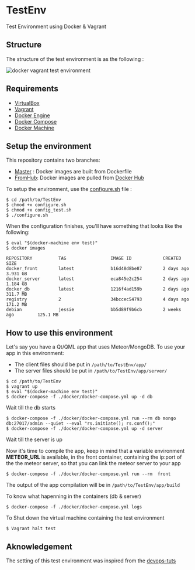# TestEnv
Test Environment using Docker &amp; Vagrant

## Structure

The structure of the test environment is as the following :

![docker vagrant test environment](https://cloud.githubusercontent.com/assets/976569/15440396/2099d5d8-1ecd-11e6-83a9-ab66ca758d8f.png)

## Requirements
- [VirtualBox](https://www.virtualbox.org/wiki/Downloads)
- [Vagrant](https://www.vagrantup.com/downloads.html)
- [Docker Engine](https://docs.docker.com/engine/installation/)
- [Docker Compose](https://docs.docker.com/compose/install/)
- [Docker Machine](https://docs.docker.com/machine/install-machine/)

## Setup the environment

This repository contains two branches:
- [Master](https://github.com/theshadowx/TestEnv/tree/master) : Docker images are built from Dockerfile
- [FromHub](https://github.com/theshadowx/TestEnv/tree/FromHub): Docker images are pulled from [Docker Hub](https://hub.docker.com/r/theshadowx/testenv/)

To setup the environment, use the [configure.sh](https://github.com/theshadowx/TestEnv/blob/master/configure.sh) file :

```
$ cd /path/to/TestEnv
$ chmod +x configure.sh
$ chmod +x config_test.sh
$ ./configure.sh
```

When the configuration finishes, you'll have something that looks like the following:

```
$ eval "$(docker-machine env test)"
$ docker images

REPOSITORY          TAG                 IMAGE ID            CREATED             SIZE
docker_front        latest              b16d48d8be87        2 days ago          3.931 GB
docker_server       latest              eca845e2c254        2 days ago          1.184 GB
docker_db           latest              1216f4ad159b        2 days ago          311.7 MB
registry            2                   34bccec54793        4 days ago          171.2 MB
debian              jessie              bb5d89f9b6cb        2 weeks ago         125.1 MB
```

## How to use this environment

Let's say you have a Qt/QML app that uses Meteor/MongoDB.
To use your app in this environment:
- The client files should be put in ```/path/to/TestEnv/app/```
- The server files should be put in ```/path/to/TestEnv/app/server/```

```
$ cd /path/to/TestEnv
$ vagrant up
$ eval "$(docker-machine env test)"
$ docker-compose -f ./docker/docker-compose.yml up -d db
```

Wait till the db starts

```
$ docker-compose -f ./docker/docker-compose.yml run --rm db mongo db:27017/admin --quiet --eval "rs.initiate(); rs.conf();"
$ docker-compose -f ./docker/docker-compose.yml up -d server 
```
Wait till the server is up

Now it's time to compile the app, keep in mind that a variable environment **METEOR_URL** is available, in the front container, containing the ip:port of the the meteor server, so that you can link the meteor server to your app
```
$ docker-compose -f ./docker/docker-compose.yml run --rm  front
```
The output of the app compilation will be in ```/path/to/TestEnv/app/build```

To know what hapenning in the containers (db & server)

```
$ docker-compose -f ./docker/docker-compose.yml logs
```

To Shut down the virtual machine containing the test environment
```
$ Vagrant halt test
```



## Aknowledgement

The setting of this test environment was inspired from the [devops-tuts](https://github.com/PEM--/devops-tuts)